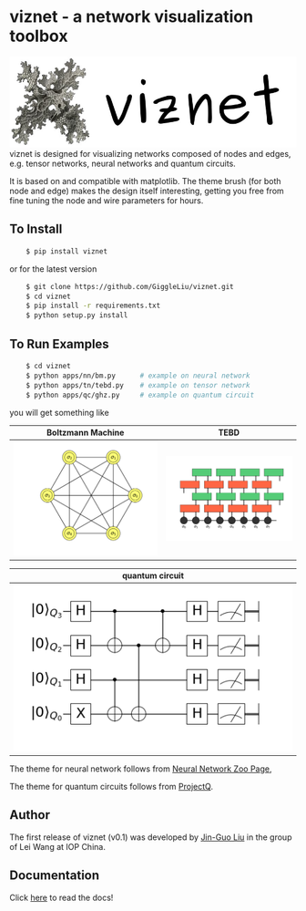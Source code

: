 # viznet - a network visualization toolbox
![](docs/images/viznetlogo.jpg)
viznet is designed for visualizing networks composed of nodes and edges, e.g. tensor networks, neural networks and quantum circuits. 

It is based on and compatible with matplotlib. The theme brush (for both node and edge) makes the design itself interesting, getting you free from fine tuning the node and wire parameters for hours.

## To Install
```bash
    $ pip install viznet
```

or for the latest version
```bash
    $ git clone https://github.com/GiggleLiu/viznet.git
    $ cd viznet
    $ pip install -r requirements.txt
    $ python setup.py install
```

## To Run Examples
```bash
    $ cd viznet
    $ python apps/nn/bm.py      # example on neural network
    $ python apps/tn/tebd.py    # example on tensor network
    $ python apps/qc/ghz.py     # example on quantum circuit
```
you will get something like

Boltzmann Machine       | TEBD                      
----------------------- | -------------------------
![](docs/images/bm.png) | ![](docs/images/tebd.png)

| quantum circuit           |
| --------------------------|
| ![](docs/images/ghz4.png) |

The theme for neural network follows from [Neural Network Zoo Page](http://www.asimovinstitute.org/neural-network-zoo/),

The theme for quantum circuits follows from [ProjectQ](https://github.com/ProjectQ-Framework/ProjectQ.git).

## Author

The first release of viznet (v0.1) was developed by [Jin-Guo Liu](https://giggleliu.github.io/)  in the group of Lei Wang at IOP China.

## Documentation

Click [here](http://viznet.readthedocs.io/en/latest/) to read the docs!
